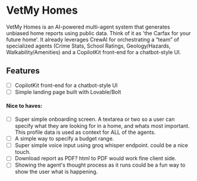 # VetMy Homes

VetMy Homes is an AI-powered multi-agent system that generates unbiased home reports using public data. Think of it as 'the Carfax for your future home'. It already leverages CrewAI for orchestrating a “team” of specialized agents (Crime Stats, School Ratings, Geology/Hazards, Walkability/Amenities) and a CopilotKit front-end for a chatbot-style UI. 

## Features

- [ ] CopilotKit front-end for a chatbot-style UI
- [ ] Simple landing page built with Lovable/Bolt

#### Nice to haves:

- [ ] Super simple onboarding screen. A textarea or two so a user can specify what they are looking for in a home, and whats most important. This profile data is used as context for ALL of the agents.
- [ ] A simple way to specify a budget range.
- [ ] Super simple voice input using groq whisper endpoint. could be a nice touch.
- [ ] Download report as PDF? html to PDF would work fine client side. 
- [ ] Showing the agent's thought process as it runs could be a fun way to show the user what is happening.